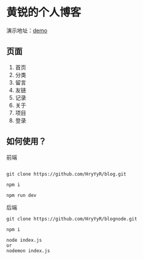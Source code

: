 # 黄锐的个人博客

演示地址：[demo](https://hyyyh.top)

## 页面
1. 首页
2. 分类
3. 留言
4. 友链
5. 记录
6. 关于
7. 项目
8. 登录

## 如何使用？

前端
``` 

git clone https://github.com/HryYyR/blog.git 

npm i 

npm run dev

 ```
后端
```
git clone https://github.com/HryYyR/blognode.git 

npm i 

node index.js 
or
nodemon index.js
 ```
